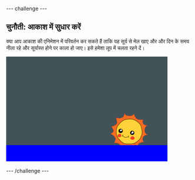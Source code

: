 --- challenge ---
## चुनौती: आकाश में सुधार करें

क्या आप आकाश की एनिमेशन में परिवर्तन कर सकते हैं ताकि यह सूर्य से मेल खाए और और दिन के समय नीला रहे और सूर्यास्त होने पर काला हो जाए। इसे हमेशा लूप में चलता रहने दें। 

![screenshot](images/sunrise-sky-challenge.png)


--- /challenge ---
